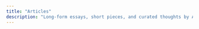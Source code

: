 ```yaml
---
title: "Articles"
description: "Long-form essays, short pieces, and curated thoughts by Alex Brogan."
---
```

